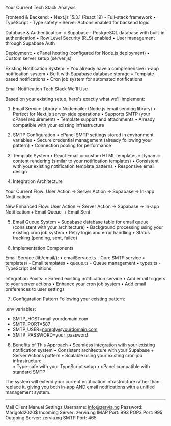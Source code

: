 
Your Current Tech Stack Analysis

Frontend & Backend:
•  Next.js 15.3.1 (React 19) - Full-stack framework
•  TypeScript - Type safety
•  Server Actions enabled for backend logic

Database & Authentication:
•  Supabase - PostgreSQL database with built-in authentication
•  Row Level Security (RLS) enabled
•  User management through Supabase Auth

Deployment:
•  cPanel hosting (configured for Node.js deployment)
•  Custom server setup (server.js)

Existing Notification System:
•  You already have a comprehensive in-app notification system
•  Built with Supabase database storage
•  Template-based notifications
•  Cron job system for automated notifications

Email Notification Tech Stack We'll Use

Based on your existing setup, here's exactly what we'll implement:

1. Email Service Library
•  Nodemailer (Node.js email sending library)
•  Perfect for Next.js server-side operations
•  Supports SMTP (your cPanel requirement)
•  Template support and attachments
•  Already compatible with your existing infrastructure

2. SMTP Configuration
•  cPanel SMTP settings stored in environment variables
•  Secure credential management (already following your pattern)
•  Connection pooling for performance

3. Template System
•  React Email or custom HTML templates
•  Dynamic content rendering (similar to your notification templates)
•  Consistent with your existing notification template patterns
•  Responsive email design

4. Integration Architecture

Your Current Flow:
User Action → Server Action → Supabase → In-app Notification

New Enhanced Flow:
User Action → Server Action → Supabase → In-app Notification + Email Queue → Email Sent

5. Email Queue System
•  Supabase database table for email queue (consistent with your architecture)
•  Background processing using your existing cron job system
•  Retry logic and error handling
•  Status tracking (pending, sent, failed)

6. Implementation Components

Email Service (lib/email/):
•  emailService.ts - Core SMTP service
•  templates/ - Email templates
•  queue.ts - Queue management
•  types.ts - TypeScript definitions

Integration Points:
•  Extend existing notification service
•  Add email triggers to your server actions
•  Enhance your cron job system
•  Add email preferences to user settings

7. Configuration Pattern
Following your existing pattern:

.env variables:
- SMTP_HOST=mail.yourdomain.com
- SMTP_PORT=587
- SMTP_USER=noreply@yourdomain.com
- SMTP_PASSWORD=your_password

8. Benefits of This Approach
•  Seamless integration with your existing notification system
•  Consistent architecture with your Supabase + Server Actions pattern
•  Scalable using your existing cron job infrastructure  
•  Type-safe with your TypeScript setup
•  cPanel compatible with standard SMTP

The system will extend your current notification infrastructure rather than replace it, giving you both in-app AND email notifications with a unified management system.

________________________________________________________________
	
Mail Client Manual Settings
Username:	info@zervia.ng
Password:	Marigold2020$
Incoming Server:	zervia.ng
IMAP Port: 993 POP3 Port: 995
Outgoing Server:	zervia.ng
SMTP Port: 465

